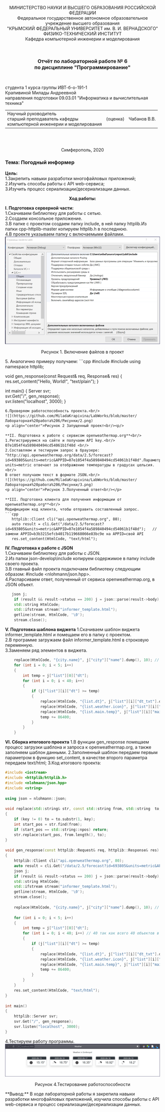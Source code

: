 <p align="center">МИНИСТЕРСТВО НАУКИ  И ВЫСШЕГО ОБРАЗОВАНИЯ РОССИЙСКОЙ ФЕДЕРАЦИИ  <br/>
Федеральное государственное автономное образовательное учреждение высшего образования  <br/>
"КРЫМСКИЙ ФЕДЕРАЛЬНЫЙ УНИВЕРСИТЕТ им. В. И. ВЕРНАДСКОГО"  <br/>
ФИЗИКО-ТЕХНИЧЕСКИЙ ИНСТИТУТ  <br/>
Кафедра компьютерной инженерии и моделирования<br/></p>
<br/>

### <p align="center">Отчёт по лабораторной работе № 6<br/> по дисциплине "Программирование"</p>
<br/>

студента 1 курса группы ИВТ-б-о-191-1 <br/>
Крапивиной Милады Андреевной<br/>
направления подготовки 09.03.01 "Информатика и вычислительная техника"
<br/>

<table>
<tr><td>Научный руководитель<br/> старший преподаватель кафедры<br/> компьютерной инженерии и моделирования</td>
<td>(оценка)</td>
<td>Чабанов В.В.</td>
</tr>
</table>
<br/><br/>

<p align="center">Симферополь, 2020</p>


### Тема: Погодный информер

**Цель:**<br/>
1.Закрепить навыки разработки многофайловыx приложений;<br/>
2.Изучить способы работы с API web-сервиса;<br/>
3.Изучить процесс сериализации/десериализации данных.<br/>

**<p align="center">Ход работы:</p>**
**I. Подготовка серверной части:**<br/>
1.Скачиваем библиотеку для работы с сетью.<br/>
2.Создаем консольное приложение.<br/>
3.В папке с проектом создаем папку include, в ней папку httplib.Из папки cpp-httplib-master  копируем httplib.h в последнюю.<br/>
4.В проекте указываем папку с включаемыми файлами.<br/>
![](https://github.com/MiladaKrapivina/LabWorks/blob/master/Лабораторная%20работа%206/Рисунки/1.png)
<p align="center">Рисунок 1. Включение файлов в проект<br/></p>
5. Аналогично примеру получаем:
 ```cpp
#include <iostream>
#include <httplib/httplib.h>
using namespace httplib;

void gen_response(const Request& req, Response& res) {
    res.set_content("Hello, World!", "text/plain");
}

int main() {
    Server svr;                    
    svr.Get("/", gen_response);    
    svr.listen("localhost", 3000); 
}
 ```
6.Проверяем работоспособность проекта.<br/>
![](https://github.com/MiladaKrapivina/LabWorks/blob/master/Лабораторная%20работа%206/Рисунки/2.png)
<p align="center">Рисунок 2 Запущенный проект<br/><p/>

**II. Подготовка к работе с сервисом openweathermap.org**<br/>
1.Регистрируемся на сайте и получаем API key.<br/>
07e1054f4a589840494cd54061b1f48d <br/>
2.Составляем и тестируем запрос в браузере: "http://api.openweathermap.org/data/2.5/forecast?id=693805&units=metric&APPID=07e1054f4a589840494cd54061b1f48d".Параметр units=metric отвечает за отображение температуры в градусах цельсия.<br/>
В ответ получаем текст в формате JSON.<br/>
![](https://github.com/MiladaKrapivina/LabWorks/blob/master/Лабораторная%20работа%206/Рисунки/3.png)
<p align="center">Рисунок 3.Полученный ответ<br/></p>

**III. Подготовка клиента для получения информации от openweathermap.org**<br/>
Модифицирем код клиента, чтобы отправить составленный запрос.
```cpp
    httplib::Client cli("api.openweathermap.org", 80);
	auto result = cli.Get("/data/2.5/forecast?id=693805&units=metric&APPID=07e1054f4a589840494cd54061b1f48d");   // замени APPID=b3b3215efcb4017b119668066e83bc9e на APPID=свой API
	res.set_content(HtmlCode, "text/html");
```

**IV. Подготовка к работе с JSON**	
1.Скачиваем библиотеку для работы с JSON.<br/>
2.Из папки json-develop\include копируем содержимое в папку include своего проекта.<br/>
3.В главный файл проекта подключаем библиотеку следующим образом: #include <nlohmann/json.hpp>.<br/>
4.Распарсиваем ответ, полученный от сервиса openweathermap.org, в JSON объект.
```cpp
   json j;
	if (result && result->status == 200) j = json::parse(result->body);
	std::string HtmlCode;
	std::ifstream stream("informer_template.html");
	getline(stream, HtmlCode, '\0');
	stream.close();
```
**V. Подготовка шаблона виджета**
1.Скачиваем шаблон виджета informer_template.html и помещаем его в папку с проектом.<br/>
2.В программе загружаем файл informer_template.html в строковую переменную.<br/>
3.Заменяем ряд элементов в виджета.<br/>
```cpp
	replace(HtmlCode, "{city.name}", j["city"]["name"].dump(), 10); // 10 так как Simferopol - 10 символов
	for (int i = 0; i < 5; i++)
	{
		int temp = j["list"][0]["dt"];
		for (int i = 0; i < 40; i++) 
		{
			if (j["list"][i]["dt"] >= temp)
			{
				replace(HtmlCode, "{list.dt}", j["list"][i]["dt_txt"].dump(), 10);  
				replace(HtmlCode, "{list.weather.icon}", j["list"][i]["weather"][0]["icon"].dump(), 3); 
				replace(HtmlCode, "{list.main.temp}", j["list"][i]["main"]["temp"].dump(), 0);
				temp += 86400;
			}
		}
	}
```
**VI. Сборка итогового проекта**
1.В функции gen_response помещаем процесс загрузки шаблона и запроса к openweathermap.org, а также заполняем шаблон данными.
2.Заполненный шаблон передаем первым параметром в функцию set_content, в качестве второго параметра передаем text/html;
3.Код итогового проекта:
```cpp
#include <iostream>
#include <httplib/httplib.h>
#include <nlohmann/json.hpp>
#include <string>

using json = nlohmann::json;

void replace(std::string& str, const std::string from, std::string  to, int key)
{
	if (key != 0) to = to.substr(1, key);
	int start_pos = str.find(from);
	if (start_pos == std::string::npos) return;
	str.replace(start_pos, from.length(), to);
}

void gen_response(const httplib::Request& req, httplib::Response& res)
{
	httplib::Client cli("api.openweathermap.org", 80);
	auto result = cli.Get("/data/2.5/forecast?id=693805&units=metric&APPID=07e1054f4a589840494cd54061b1f48d");   // замени APPID=b3b3215efcb4017b119668066e83bc9e на APPID=свой API
	json j;
	if (result && result->status == 200) j = json::parse(result->body);
	std::string HtmlCode;
	std::ifstream stream("informer_template.html");
	getline(stream, HtmlCode, '\0');
	stream.close();

	replace(HtmlCode, "{city.name}", j["city"]["name"].dump(), 10); // 10 так как Simferopol - 10 символов

	for (int i = 0; i < 5; i++)
	{
		int temp = j["list"][0]["dt"];
		for (int i = 0; i < 40; i++) // 40 так как всего 40 объектов в list(5 дней каждые 3 часа, это 8 в день, всего 40)
		{
			if (j["list"][i]["dt"] >= temp)
			{
				replace(HtmlCode, "{list.dt}", j["list"][i]["dt_txt"].dump(), 10);  // 10 так как в записи  xxxx-xx-xx(дата) 10 символов
				replace(HtmlCode, "{list.weather.icon}", j["list"][i]["weather"][0]["icon"].dump(), 3); // 3 так как в записи, например 01n - 3 символа (для картинки)
				replace(HtmlCode, "{list.main.temp}", j["list"][i]["main"]["temp"].dump(), 0);
				temp += 86400;
			}
		}
	}
	res.set_content(HtmlCode, "text/html");
}

int main()
{
	httplib::Server svr;
	svr.Get("/", gen_response);
	svr.listen("localhost", 3000);
}
```
4.Тестируем работу программы.
![](https://github.com/MiladaKrapivina/LabWorks/blob/master/Лабораторная%20работа%206/Рисунки/4.png)
<p align="center">Рисунок 4.Тестирование работоспособности<br/></p>
**Вывод:** В ходе лабораторной работы я закрепила навыки разработки многофайловыx приложений, изучила способы работы с API web-сервиса и процесс сериализации/десериализации данных.






















